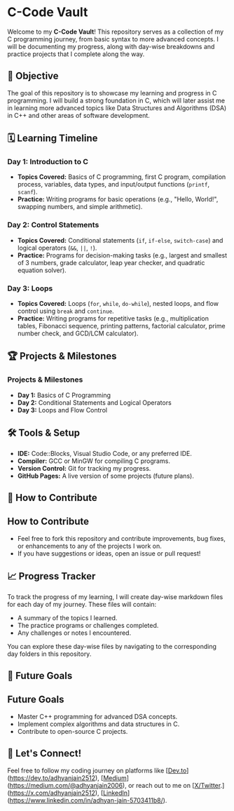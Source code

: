 # C-Code Vault

Welcome to my **C-Code Vault**! This repository serves as a collection of my C programming journey, from basic syntax to more advanced concepts. I will be documenting my progress, along with day-wise breakdowns and practice projects that I complete along the way.

## 🚀 Objective
The goal of this repository is to showcase my learning and progress in C programming. I will build a strong foundation in C, which will later assist me in learning more advanced topics like Data Structures and Algorithms (DSA) in C++ and other areas of software development.

## 🗓️ Learning Timeline
### Day 1: Introduction to C
- **Topics Covered:** Basics of C programming, first C program, compilation process, variables, data types, and input/output functions (`printf`, `scanf`).
- **Practice:** Writing programs for basic operations (e.g., "Hello, World!", swapping numbers, and simple arithmetic).

### Day 2: Control Statements
- **Topics Covered:** Conditional statements (`if`, `if-else`, `switch-case`) and logical operators (`&&`, `||`, `!`).
- **Practice:** Programs for decision-making tasks (e.g., largest and smallest of 3 numbers, grade calculator, leap year checker, and quadratic equation solver).

### Day 3: Loops
- **Topics Covered:** Loops (`for`, `while`, `do-while`), nested loops, and flow control using `break` and `continue`.
- **Practice:** Writing programs for repetitive tasks (e.g., multiplication tables, Fibonacci sequence, printing patterns, factorial calculator, prime number check, and GCD/LCM calculator).

## 🏆 Projects & Milestones
### Projects & Milestones
- **Day 1:** Basics of C Programming
- **Day 2:** Conditional Statements and Logical Operators
- **Day 3:** Loops and Flow Control

## 🛠️ Tools & Setup
- **IDE:** Code::Blocks, Visual Studio Code, or any preferred IDE.
- **Compiler:** GCC or MinGW for compiling C programs.
- **Version Control:** Git for tracking my progress.
- **GitHub Pages:** A live version of some projects (future plans).

## 🔄 How to Contribute
## How to Contribute
- Feel free to fork this repository and contribute improvements, bug fixes, or enhancements to any of the projects I work on.
- If you have suggestions or ideas, open an issue or pull request!

## 📈 Progress Tracker
To track the progress of my learning, I will create day-wise markdown files for each day of my journey. These files will contain:
- A summary of the topics I learned.
- The practice programs or challenges completed.
- Any challenges or notes I encountered.

You can explore these day-wise files by navigating to the corresponding day folders in this repository.

## 🔮 Future Goals
## Future Goals
- Master C++ programming for advanced DSA concepts.
- Implement complex algorithms and data structures in C.
- Contribute to open-source C projects.

## 📍 Let's Connect!
Feel free to follow my coding journey on platforms like [[Dev.to](#)](https://dev.to/adhyanjain2512), [[Medium](#)](https://medium.com/@adhyanjain2006), or reach out to me on [[X/Twitter](#).](https://x.com/adhyanjain2512), [[LinkedIn](#)](https://www.linkedin.com/in/adhyan-jain-5703411b8/).
